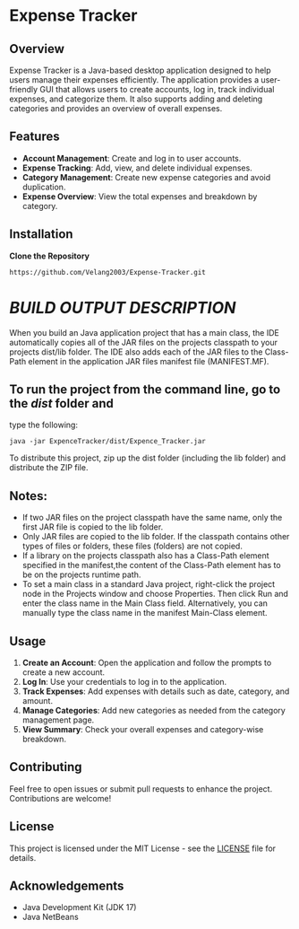 # Expense Tracker

## Overview

Expense Tracker is a Java-based desktop application designed to help users manage their expenses efficiently. The application provides a user-friendly GUI that allows users to create accounts, log in, track individual expenses, and categorize them. It also supports adding and deleting categories and provides an overview of overall expenses.

## Features

- **Account Management**: Create and log in to user accounts.
- **Expense Tracking**: Add, view, and delete individual expenses.
- **Category Management**: Create new expense categories and avoid duplication.
- **Expense Overview**: View the total expenses and breakdown by category.

## Installation

**Clone the Repository**

   ```
   https://github.com/Velang2003/Expense-Tracker.git
   ```


# *BUILD OUTPUT DESCRIPTION*

When you build an Java application project that has a main class, the IDE
automatically copies all of the JAR
files on the projects classpath to your projects dist/lib folder. The IDE
also adds each of the JAR files to the Class-Path element in the application
JAR files manifest file (MANIFEST.MF).

## To run the project from the command line, go to the *dist* folder and
type the following:

```
java -jar ExpenceTracker/dist/Expence_Tracker.jar
```
To distribute this project, zip up the dist folder (including the lib folder)
and distribute the ZIP file.

## Notes:

* If two JAR files on the project classpath have the same name, only the first
JAR file is copied to the lib folder.
* Only JAR files are copied to the lib folder.
If the classpath contains other types of files or folders, these files (folders)
are not copied.
* If a library on the projects classpath also has a Class-Path element
specified in the manifest,the content of the Class-Path element has to be on
the projects runtime path.
* To set a main class in a standard Java project, right-click the project node
in the Projects window and choose Properties. Then click Run and enter the
class name in the Main Class field. Alternatively, you can manually type the
class name in the manifest Main-Class element.


## Usage

1. **Create an Account**: Open the application and follow the prompts to create a new account.
2. **Log In**: Use your credentials to log in to the application.
3. **Track Expenses**: Add expenses with details such as date, category, and amount.
4. **Manage Categories**: Add new categories as needed from the category management page.
5. **View Summary**: Check your overall expenses and category-wise breakdown.

## Contributing

Feel free to open issues or submit pull requests to enhance the project. Contributions are welcome!

## License

This project is licensed under the MIT License - see the [LICENSE](LICENSE) file for details.

## Acknowledgements

- Java Development Kit (JDK 17)
- Java NetBeans
